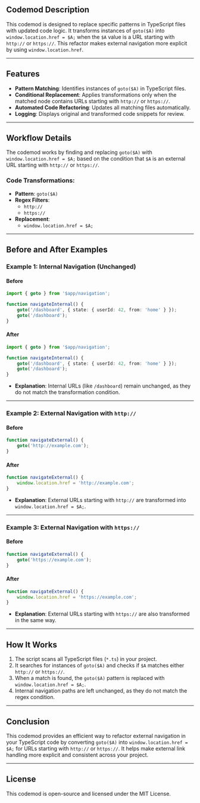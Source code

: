 ## Codemod Description
This codemod is designed to replace specific patterns in TypeScript files with updated code logic. It transforms instances of `goto($A)` into `window.location.href = $A;` when the `$A` value is a URL starting with `http://` or `https://`. This refactor makes external navigation more explicit by using `window.location.href`.

---

## Features
- **Pattern Matching**: Identifies instances of `goto($A)` in TypeScript files.
- **Conditional Replacement**: Applies transformations only when the matched node contains URLs starting with `http://` or `https://`.
- **Automated Code Refactoring**: Updates all matching files automatically.
- **Logging**: Displays original and transformed code snippets for review.

---

## Workflow Details
The codemod works by finding and replacing `goto($A)` with `window.location.href = $A;` based on the condition that `$A` is an external URL starting with `http://` or `https://`.

### Code Transformations:
- **Pattern**: `goto($A)`
- **Regex Filters**:
  - `http://`
  - `https://`
- **Replacement**:
  - `window.location.href = $A;`

---

## Before and After Examples

### Example 1: Internal Navigation (Unchanged)
#### Before
```typescript
import { goto } from '$app/navigation';

function navigateInternal() {
    goto('/dashboard', { state: { userId: 42, from: 'home' } });
    goto('/dashboard');
}
```

#### After
```typescript
import { goto } from '$app/navigation';

function navigateInternal() {
    goto('/dashboard', { state: { userId: 42, from: 'home' } });
    goto('/dashboard');
}
```
- **Explanation**: Internal URLs (like `/dashboard`) remain unchanged, as they do not match the transformation condition.

---

### Example 2: External Navigation with `http://`
#### Before
```typescript
function navigateExternal() {
    goto('http://example.com');
}
```

#### After
```typescript
function navigateExternal() {
    window.location.href = 'http://example.com';
}
```
- **Explanation**: External URLs starting with `http://` are transformed into `window.location.href = $A;`.

---

### Example 3: External Navigation with `https://`
#### Before
```typescript
function navigateExternal() {
    goto('https://example.com');
}
```

#### After
```typescript
function navigateExternal() {
    window.location.href = 'https://example.com';
}
```
- **Explanation**: External URLs starting with `https://` are also transformed in the same way.

---

## How It Works
1. The script scans all TypeScript files (`*.ts`) in your project.
2. It searches for instances of `goto($A)` and checks if `$A` matches either `http://` or `https://`.
3. When a match is found, the `goto($A)` pattern is replaced with `window.location.href = $A;`.
4. Internal navigation paths are left unchanged, as they do not match the regex condition.

---

## Conclusion
This codemod provides an efficient way to refactor external navigation in your TypeScript code by converting `goto($A)` into `window.location.href = $A;` for URLs starting with `http://` or `https://`. It helps make external link handling more explicit and consistent across your project.

---

## License
This codemod is open-source and licensed under the MIT License.
```